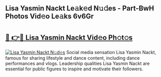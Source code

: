 ## Lisa Yasmin Nackt Le𝚊k𝚎d N𝚞𝚍es - Part-BwH Photos Vid𝚎o Le𝚊ks 6v6Gr

# <h2><a href="http://fb34ee.evod.top/?m=Lisa+Yasmin+Nackt">🔗 👉🔴 Lisa Yasmin Nackt Vid𝚎o Ph𝚘t𝚘s</a></h2>

[![Lisa Yasmin Nackt N𝚞d𝚎s](https://i.imgur.com/8V9OHl7.gif)](http://fb34ee.evod.top/?m=Lisa+Yasmin+Nackt)
Social media sensation Lisa Yasmin Nackt, famous for sharing lifestyle and dance content, including dance performances and vlogs. Leadership qualities Lisa Yasmin Nackt are essential for public figures to inspire and motivate their followers. 

